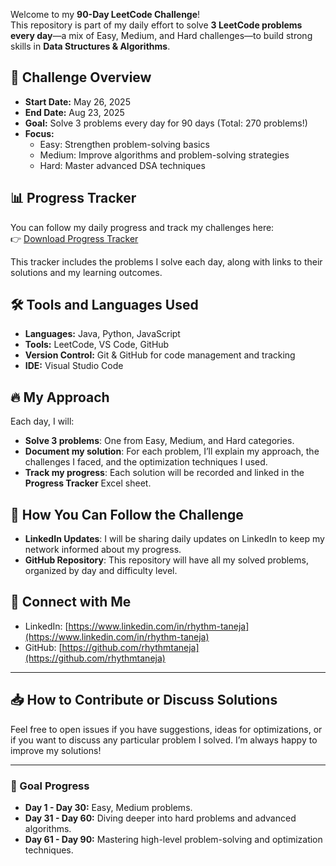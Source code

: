 Welcome to my **90-Day LeetCode Challenge**!  
This repository is part of my daily effort to solve **3 LeetCode problems every day**—a mix of Easy, Medium, and Hard challenges—to build strong skills in **Data Structures & Algorithms**.

## 📅 Challenge Overview
- **Start Date:** May 26, 2025
- **End Date:** Aug 23, 2025
- **Goal:** Solve 3 problems every day for 90 days (Total: 270 problems!)
- **Focus:** 
  - Easy: Strengthen problem-solving basics
  - Medium: Improve algorithms and problem-solving strategies
  - Hard: Master advanced DSA techniques

## 📊 Progress Tracker

You can follow my daily progress and track my challenges here:  
👉 [Download Progress Tracker](./Progress_Tracker.xlsx)

This tracker includes the problems I solve each day, along with links to their solutions and my learning outcomes.

## 🛠️ Tools and Languages Used
- **Languages:** Java, Python, JavaScript
- **Tools:** LeetCode, VS Code, GitHub
- **Version Control:** Git & GitHub for code management and tracking
- **IDE:** Visual Studio Code

## 🔥 My Approach
Each day, I will:
- **Solve 3 problems**: One from Easy, Medium, and Hard categories.
- **Document my solution**: For each problem, I’ll explain my approach, the challenges I faced, and the optimization techniques I used.
- **Track my progress**: Each solution will be recorded and linked in the **Progress Tracker** Excel sheet.

## 📌 How You Can Follow the Challenge
- **LinkedIn Updates**: I will be sharing daily updates on LinkedIn to keep my network informed about my progress.
- **GitHub Repository**: This repository will have all my solved problems, organized by day and difficulty level.

## 💬 Connect with Me
- LinkedIn: [https://www.linkedin.com/in/rhythm-taneja](https://www.linkedin.com/in/rhythm-taneja)
- GitHub: [https://github.com/rhythmtaneja](https://github.com/rhythmtaneja)

---

## 📥 How to Contribute or Discuss Solutions
Feel free to open issues if you have suggestions, ideas for optimizations, or if you want to discuss any particular problem I solved. I’m always happy to improve my solutions!

---

### 🚀 Goal Progress
- **Day 1 - Day 30:** Easy, Medium problems.
- **Day 31 - Day 60:** Diving deeper into hard problems and advanced algorithms.
- **Day 61 - Day 90:** Mastering high-level problem-solving and optimization techniques.
